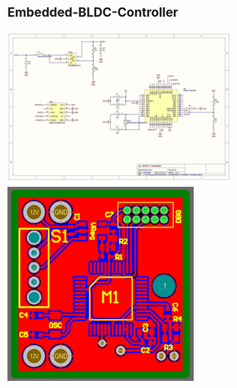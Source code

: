 # Embedded-BLDC-Controller



<img src="https://github.com/IanGlass/Embedded-BLDC-Controller/blob/master/Circuit_Schematics/BLDC_Controller_Schematic.jpg" width="700">
<img src="https://github.com/IanGlass/Embedded-BLDC-Controller/blob/master/Circuit_Schematics/BLDC_Controller_PCB.JPG" width="420"> 